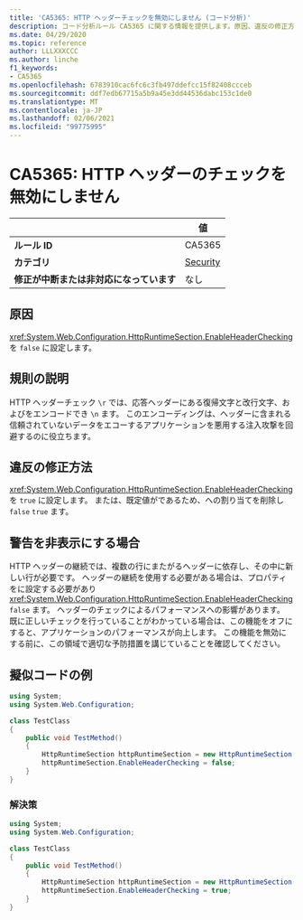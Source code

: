 ```yaml
---
title: 'CA5365: HTTP ヘッダーチェックを無効にしません (コード分析)'
description: コード分析ルール CA5365 に関する情報を提供します。原因、違反の修正方法、非表示にするタイミングなどが含まれます。
ms.date: 04/29/2020
ms.topic: reference
author: LLLXXXCCC
ms.author: linche
f1_keywords:
- CA5365
ms.openlocfilehash: 6783910cac6fc6c3fb497ddefcc15f82408ccceb
ms.sourcegitcommit: ddf7edb67715a5b9a45e3dd44536dabc153c1de0
ms.translationtype: MT
ms.contentlocale: ja-JP
ms.lasthandoff: 02/06/2021
ms.locfileid: "99775995"
---
```

# <a name="ca5365-do-not-disable-http-header-checking"></a>CA5365: HTTP ヘッダーのチェックを無効にしません

| | 値 |
|-|-|
| **ルール ID** |CA5365|
| **カテゴリ** |[Security](security-warnings.md)|
| **修正が中断または非対応になっています** |なし|

## <a name="cause"></a>原因

<xref:System.Web.Configuration.HttpRuntimeSection.EnableHeaderChecking> を `false` に設定します。

## <a name="rule-description"></a>規則の説明

HTTP ヘッダーチェック `\r` では、応答ヘッダーにある復帰文字と改行文字、およびをエンコードでき `\n` ます。 このエンコーディングは、ヘッダーに含まれる信頼されていないデータをエコーするアプリケーションを悪用する注入攻撃を回避するのに役立ちます。

## <a name="how-to-fix-violations"></a>違反の修正方法

<xref:System.Web.Configuration.HttpRuntimeSection.EnableHeaderChecking> を `true` に設定します。 または、既定値がであるため、への割り当てを削除し `false` `true` ます。

## <a name="when-to-suppress-warnings"></a>警告を非表示にする場合

HTTP ヘッダーの継続では、複数の行にまたがるヘッダーに依存し、その中に新しい行が必要です。 ヘッダーの継続を使用する必要がある場合は、プロパティをに設定する必要があり <xref:System.Web.Configuration.HttpRuntimeSection.EnableHeaderChecking> `false` ます。 ヘッダーのチェックによるパフォーマンスへの影響があります。 既に正しいチェックを行っていることがわかっている場合は、この機能をオフにすると、アプリケーションのパフォーマンスが向上します。 この機能を無効にする前に、この領域で適切な予防措置を講じていることを確認してください。

## <a name="pseudo-code-examples"></a>擬似コードの例

```csharp
using System;
using System.Web.Configuration;

class TestClass
{
    public void TestMethod()
    {
        HttpRuntimeSection httpRuntimeSection = new HttpRuntimeSection();
        httpRuntimeSection.EnableHeaderChecking = false;
    }
}
```

### <a name="solution"></a>解決策

```csharp
using System;
using System.Web.Configuration;

class TestClass
{
    public void TestMethod()
    {
        HttpRuntimeSection httpRuntimeSection = new HttpRuntimeSection();
        httpRuntimeSection.EnableHeaderChecking = true;
    }
}
```
